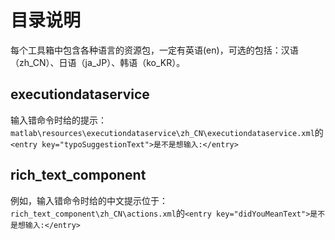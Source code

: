 # 目录说明
每个工具箱中包含各种语言的资源包，一定有英语(en)，可选的包括：汉语（zh_CN）、日语（ja_JP）、韩语（ko_KR）。


## executiondataservice

输入错命令时给的提示：
`matlab\resources\executiondataservice\zh_CN\executiondataservice.xml`的`<entry key="typoSuggestionText">是不是想输入:</entry>`

## rich_text_component

例如，输入错命令时给的中文提示位于：
`rich_text_component\zh_CN\actions.xml`的`<entry key="didYouMeanText">是不是想输入:</entry>`
